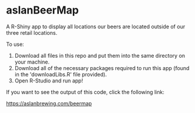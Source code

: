 # aslanBeerMap
A R-Shiny app to display all locations our beers are located outside of our three retail locations.

To use:
1. Download all files in this repo and put them into the same directory on your machine.
2. Download all of the necessary packages required to run this app (found in the 'downloadLibs.R' file provided).
3. Open R-Studio and run app!

If you want to see the output of this code, click the following link:

https://aslanbrewing.com/beermap
